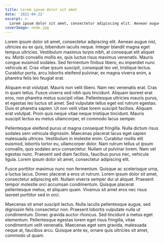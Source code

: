 ```yaml
---
title: Lorem ipsum dolor sit amet
date: '2021-04-22'
excerpt: >- 
  Lorem ipsum dolor sit amet, consectetur adipiscing elit. Aenean augue nisl, ultricies eu ex quis, bibendum iaculis neque. Integer blandit magna eget tempus ultricies.
coverImage: node.jpg
---
```


Lorem ipsum dolor sit amet, consectetur adipiscing elit. Aenean augue nisl, ultricies eu ex quis, bibendum iaculis neque. Integer blandit magna eget tempus ultricies. Vestibulum maximus turpis nibh, at consequat elit aliquet eu. Morbi convallis mollis ex, quis luctus risus maximus venenatis. Mauris congue euismod sodales. Sed fermentum finibus libero, eu imperdiet nunc vehicula at. Cras vitae ipsum suscipit, consequat leo vel, tristique lectus. Curabitur porta, arcu lobortis eleifend pulvinar, ex magna viverra enim, a pharetra felis leo feugiat erat.

Aliquam erat volutpat. Mauris non velit libero. Nam nec venenatis erat. Cras in quam tellus. Fusce viverra sed nibh quis tincidunt. Aliquam laoreet erat eros, non pharetra metus suscipit vitae. Pellentesque ultricies mauris purus, et egestas leo luctus sit amet. Sed vulputate tellus eget est rutrum egestas. Duis et pharetra sapien. Ut non velit vitae lorem suscipit facilisis. Aliquam erat volutpat. Proin quis neque vitae neque tristique tincidunt. Mauris suscipit lectus eu metus ullamcorper, et commodo lacus semper.

Pellentesque eleifend purus ut magna consequat fringilla. Nulla dictum risus sodales sem vehicula dignissim. Maecenas placerat lacus eget sapien malesuada ultrices. Vestibulum in molestie enim. Curabitur mollis elit euismod, lobortis tortor eu, ullamcorper dolor. Nam rutrum tellus ut ipsum convallis, quis sodales arcu consectetur. Nullam ut pulvinar lorem. Nam vel egestas nunc. Praesent sed diam facilisis, faucibus purus nec, vehicula ligula. Lorem ipsum dolor sit amet, consectetur adipiscing elit.

Fusce porttitor maximus nunc non fermentum. Quisque ac scelerisque urna, a luctus lacus. Donec placerat a eros ut rutrum. Lorem ipsum dolor sit amet, consectetur adipiscing elit. Nullam viverra semper dui ut aliquet. Praesent tempor molestie orci accumsan condimentum. Quisque placerat pellentesque metus, et aliquam quam. Vivamus sit amet eros nec risus laoreet porttitor sed in orci.

Maecenas sit amet suscipit lectus. Nulla iaculis pellentesque augue, sed dignissim felis consectetur non. Praesent lobortis vulputate nulla ut condimentum. Donec gravida auctor rhoncus. Sed tincidunt a metus eget elementum. Pellentesque egestas lorem eget risus fringilla, vitae condimentum velit venenatis. Maecenas eget sem gravida, malesuada neque at, faucibus arcu. Quisque ante ex, ornare quis ultricies sit amet, commodo ut quam.

